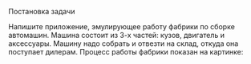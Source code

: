 Постановка задачи

Напишите приложение, эмулирующее работу фабрики по сборке автомашин. Машина
состоит из 3-х частей: кузов, двигатель и аксессуары. Машину надо собрать и отвезти на
склад, откуда она поступает дилерам. Процесс работы фабрики показан на картинке:
